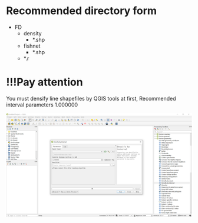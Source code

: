 # Recommended directory form

- FD
  - density
    - *.shp
  - fishnet
    - *.shp
  - *.r

# !!!Pay attention

You must densify line shapefiles by QGIS tools at first, Recommended interval parameters 1.000000

![Densify by interval](./images/1.png)
